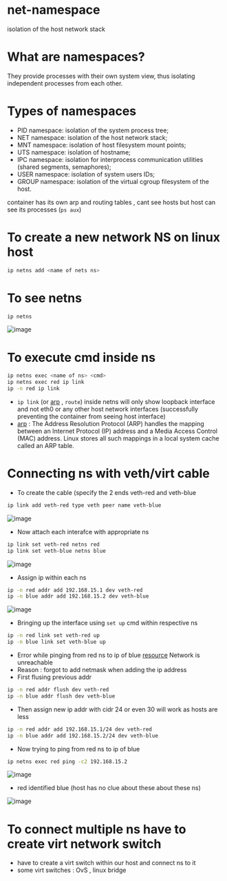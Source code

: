 # net-namespace
isolation of the host network stack

# What are namespaces?
They provide processes with their own system view, thus isolating independent processes from each other.

# Types of namespaces
- PID namespace: isolation of the system process tree;
- NET namespace: isolation of the host network stack;
- MNT namespace: isolation of host filesystem mount points;
- UTS namespace: isolation of hostname;
- IPC namespace: isolation for interprocess communication utilities (shared segments, semaphores);
- USER namespace: isolation of system users IDs;
- GROUP namespace: isolation of the virtual cgroup filesystem of the host.

container has its own arp and routing tables , cant see hosts but host can see its processes (`ps aux`) 

# To create a new network NS on linux host
``` sh
ip netns add <name of nets ns>
```
# To see netns 
``` sh
ip netns
```
![image](https://github.com/KRIISHSHARMA/net-namespace/assets/86760658/aa4da807-3460-404a-ac68-4a2859a045de)

# To execute cmd inside ns 
``` sh
ip netns exec <name of ns> <cmd>
ip netns exec red ip link
ip -n red ip link
```
- `ip link` (or [arp](https://www.baeldung.com/linux/arp-command) , `route`) inside netns will only show loopback interface and not eth0 or any other host network interfaces (successfully preventing the container from seeing host interface)
-  [arp](https://www.baeldung.com/linux/arp-command) : The Address Resolution Protocol (ARP) handles the mapping between an Internet Protocol (IP) address and a Media Access Control (MAC) address. Linux stores all such mappings in a local system cache called an ARP table.

# Connecting ns with veth/virt cable
- To create the cable (specify the 2 ends veth-red and veth-blue
``` sh
ip link add veth-red type veth peer name veth-blue
```
![image](https://github.com/KRIISHSHARMA/net-namespace/assets/86760658/1308ae33-4b36-4e96-926a-80465b1291b7)

- Now attach each interafce with appropriate ns
``` sh
ip link set veth-red netns red
ip link set veth-blue netns blue
```
![image](https://github.com/KRIISHSHARMA/net-namespace/assets/86760658/461c32c3-9307-430a-9a4f-c2508edbfaae)

- Assign ip within each ns
```sh
ip -n red addr add 192.168.15.1 dev veth-red
ip -n blue addr add 192.168.15.2 dev veth-blue
```
![image](https://github.com/KRIISHSHARMA/net-namespace/assets/86760658/9cb0425a-bf19-44a1-af88-388552d399b9)

- Bringing up the interface using `set up` cmd within respective ns
``` sh
ip -n red link set veth-red up
ip -n blue link set veth-blue up
```
- Error while pinging from red ns to ip of blue [resource](https://serverfault.com/questions/1073415/cant-ping-internal-network-namespace)
Network is unreachable
- Reason : forgot to add netmask when adding the ip address
- First flusing previous addr
``` sh
ip -n red addr flush dev veth-red
ip -n blue addr flush dev veth-blue
```
- Then assign new ip addr with cidr 24 or even 30 will work as hosts are less
``` sh
ip -n red addr add 192.168.15.1/24 dev veth-red
ip -n blue addr add 192.168.15.2/24 dev veth-blue
```

- Now trying to ping from red ns to ip of blue
``` sh
ip netns exec red ping -c2 192.168.15.2
```
![image](https://github.com/KRIISHSHARMA/net-namespace/assets/86760658/312ce511-a5ab-4dee-8503-ba605cf077cb)

- red identified blue (host has no clue about these about these ns)

![image](https://github.com/KRIISHSHARMA/net-namespace/assets/86760658/9bce2fb5-07dc-46e3-a4c1-79268d62743c)

# To connect multiple ns have to create virt network switch 
- have to create a virt switch within our host and connect ns to it
- some virt switches : OvS , linux bridge 
